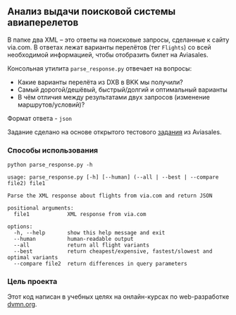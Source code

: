 ## Анализ выдачи поисковой системы авиаперелетов

В папке два XML – это ответы на поисковые запросы, сделанные к сайту via.com.
В ответах лежат варианты перелётов (тег `Flights`) со всей необходимой информацией,
чтобы отобразить билет на Aviasales.

Консольная утилита `parse_response.py` отвечает на вопросы:
* Какие варианты перелёта из DXB в BKK мы получили?
* Самый дорогой/дешёвый, быстрый/долгий и оптимальный варианты
* В чём отличия между результатами двух запросов (изменение маршрутов/условий)?

Формат ответа - `json`

Задание сделано на основе открытого тестового [задания](https://github.com/KosyanMedia/test-tasks/tree/master/assisted_team) из Aviasales.

### Способы использования

```
python parse_response.py -h
```
```
usage: parse_response.py [-h] [--human] (--all | --best | --compare file2) file1

Parse the XML response about flights from via.com and return JSON

positional arguments:
  file1            XML response from via.com

options:
  -h, --help       show this help message and exit
  --human          human-readable output
  --all            return all flight variants
  --best           return cheapest/expensive, fastest/slowest and optimal variants
  --compare file2  return differences in query parameters
```

### Цель проекта

Этот код написан в учебных целях на онлайн-курсах по web-разработке [dvmn.org](https://dvmn.org/).
